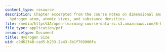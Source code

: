```yaml
---
content_type: resource
description: Chapter excerpted from the course notes on dimensional analysis of the
  hydrogen atom, atomic sizes, and substance densities.
file: /media/https%3A/open-learning-course-data-rc.s3.amazonaws.com/6-055j-the-art-of-approximation-in-science-and-engineering-spring-2008/c9d62f48cad5b2332a433b1f769000fa_apr02b.pdf
file_type: application/pdf
resourcetype: Document
title: Hydrogen Size
uid: c9d62f48-cad5-b233-2a43-3b1f769000fa
---
```


